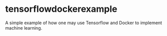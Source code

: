 # tensorflowdockerexample
A simple example of how one may use Tensorflow and Docker to implement machine learning.

